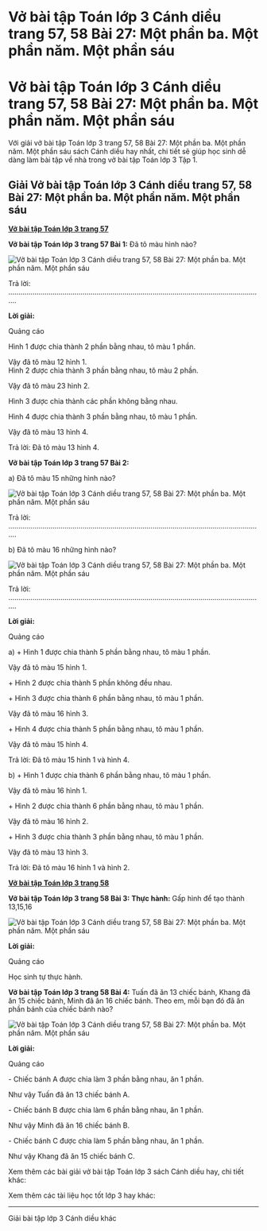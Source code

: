 # Vở bài tập Toán lớp 3 Cánh diều trang 57, 58 Bài 27: Một phần ba. Một phần năm. Một phần sáu

# Vở bài tập Toán lớp 3 Cánh diều trang 57, 58 Bài 27: Một phần ba. Một phần năm. Một phần sáu

Với giải vở bài tập Toán lớp 3 trang 57, 58 Bài 27: Một phần ba. Một phần năm. Một phần sáu sách Cánh diều hay nhất, chi tiết sẽ giúp học sinh dễ dàng làm bài tập về nhà trong vở bài tập Toán lớp 3 Tập 1.

## Giải Vở bài tập Toán lớp 3 Cánh diều trang 57, 58 Bài 27: Một phần ba. Một phần năm. Một phần sáu

[**Vở bài tập Toán lớp 3 trang 57**](https://vietjack.com/vbt-toan-3-cd/vbt-toan-lop-3-trang-57-tap-1.jsp)

**Vở bài tập Toán lớp 3 trang 57 Bài 1:** Đã tô màu hình nào?

![Vở bài tập Toán lớp 3 Cánh diều trang 57, 58 Bài 27: Một phần ba. Một phần năm. Một phần sáu](https://vietjack.com/vbt-toan-3-cd/images/mot-phan-ba-mot-phan-nam-mot-phan-sau-143748.PNG)

Trả lời: ................................................................................................................................

**Lời giải:**

Quảng cáo

Hình 1 được chia thành 2 phần bằng nhau, tô màu 1 phần. 

Vậy đã tô màu 12 hình 1.  
Hình 2 được chia thành 3 phần bằng nhau, tô màu 2 phần.

Vậy đã tô màu 23 hình 2. 

Hình 3 được chia thành các phần không bằng nhau.

Hình 4 được chia thành 3 phần bằng nhau, tô màu 1 phần. 

Vậy đã tô màu 13 hình 4. 

Trả lời: Đã tô màu 13 hình 4.

**Vở bài tập Toán lớp 3 trang 57 Bài 2:**

a) Đã tô màu 15 những hình nào?

![Vở bài tập Toán lớp 3 Cánh diều trang 57, 58 Bài 27: Một phần ba. Một phần năm. Một phần sáu](https://vietjack.com/vbt-toan-3-cd/images/mot-phan-ba-mot-phan-nam-mot-phan-sau-143749.PNG)

Trả lời: ................................................................................................................................

b) Đã tô màu 16 những hình nào?

![Vở bài tập Toán lớp 3 Cánh diều trang 57, 58 Bài 27: Một phần ba. Một phần năm. Một phần sáu](https://vietjack.com/vbt-toan-3-cd/images/mot-phan-ba-mot-phan-nam-mot-phan-sau-143751.PNG)

Trả lời: ................................................................................................................................

**Lời giải:**

Quảng cáo

a) + Hình 1 được chia thành 5 phần bằng nhau, tô màu 1 phần.

Vậy đã tô màu 15 hình 1.

\+ Hình 2 được chia thành 5 phần không đều nhau.

\+ Hình 3 được chia thành 6 phần bằng nhau, tô màu 1 phần.

Vậy đã tô màu 16 hình 3.

\+ Hình 4 được chia thành 5 phần bằng nhau, tô màu 1 phần.

Vậy đã tô màu 15 hình 4.

Trả lời: Đã tô màu 15 hình 1 và hình 4. 

b) + Hình 1 được chia thành 6 phần bằng nhau, tô màu 1 phần.

Vậy đã tô màu 16 hình 1.

\+ Hình 2 được chia thành 6 phần bằng nhau, tô màu 1 phần.

Vậy đã tô màu 16 hình 2.

\+ Hình 3 được chia thành 3 phần bằng nhau, tô màu 1 phần.

Vậy đã tô màu 13 hình 3.

Trả lời: Đã tô màu 16 hình 1 và hình 2.

[**Vở bài tập Toán lớp 3 trang 58**](https://vietjack.com/vbt-toan-3-cd/vbt-toan-lop-3-trang-58-tap-1.jsp)

**Vở bài tập Toán lớp 3 trang 58 Bài 3:** **Thực hành:** Gấp hình để tạo thành 13,15,16

![Vở bài tập Toán lớp 3 Cánh diều trang 57, 58 Bài 27: Một phần ba. Một phần năm. Một phần sáu](https://vietjack.com/vbt-toan-3-cd/images/mot-phan-ba-mot-phan-nam-mot-phan-sau-143752.PNG)

**Lời giải:**

Quảng cáo

Học sinh tự thực hành.

**Vở bài tập Toán lớp 3 trang 58 Bài 4:** Tuấn đã ăn 13 chiếc bánh, Khang đã ăn 15 chiếc bánh, Minh đã ăn 16 chiếc bánh. Theo em, mỗi bạn đó đã ăn phần bánh của chiếc bánh nào?

![Vở bài tập Toán lớp 3 Cánh diều trang 57, 58 Bài 27: Một phần ba. Một phần năm. Một phần sáu](https://vietjack.com/vbt-toan-3-cd/images/mot-phan-ba-mot-phan-nam-mot-phan-sau-143753.PNG)

**Lời giải:**

Quảng cáo

\- Chiếc bánh A được chia làm 3 phần bằng nhau, ăn 1 phần.

Như vậy Tuấn đã ăn 13 chiếc bánh A.

\- Chiếc bánh B được chia làm 6 phần bằng nhau, ăn 1 phần.

Như vậy Minh đã ăn 16 chiếc bánh B.

\- Chiếc bánh C được chia làm 5 phần bằng nhau, ăn 1 phần.

Như vậy Khang đã ăn 15 chiếc bánh C.

Xem thêm các bài giải vở bài tập Toán lớp 3 sách Cánh diều hay, chi tiết khác:

Xem thêm các tài liệu học tốt lớp 3 hay khác:

* * *

Giải bài tập lớp 3 Cánh diều khác
